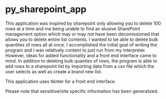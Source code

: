 # py_sharepoint_app

This  application was inspired by sharepoint only allowing you to delete 100 rows at a time and me being unable to find an elusive SharePoint management option which may or may not have been decomissioned that allows you to delete entire list contents. I wanted to be able to delete bulk quantites of rows all at once.
I accomplished the initial goal of writing the program and I was relatively content to just run from my interpreter. However, ideas for added functionality and a front end interface came to mind. 
In addition to deleting bulk quanties of rows, the program is able to add rows to a sharepoint list by importing data from a csv file which the user selects as well as create a brand new list.

This application uses tkinter for a front end interface.

Please note that sensitiive/site specific information has been generalized.
